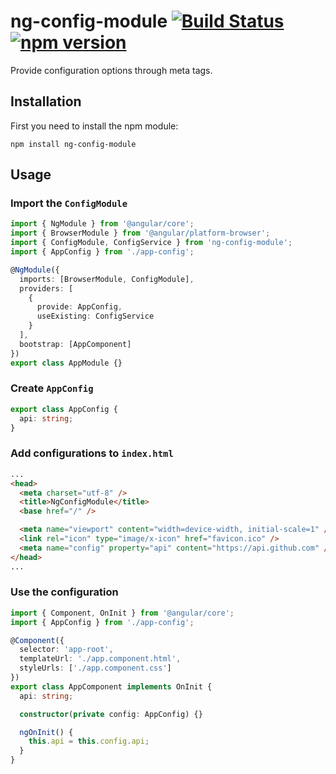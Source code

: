 # ng-config-module [![Build Status](https://travis-ci.org/domirs/ng-config-module.svg?branch=master)](https://travis-ci.org/domirs/ng-config-module) [![npm version](https://badge.fury.io/js/ng-config-module.svg)](https://badge.fury.io/js/ng-config-module)

Provide configuration options through meta tags.

## Installation

First you need to install the npm module:

`npm install ng-config-module`

## Usage

### Import the `ConfigModule`

```typescript
import { NgModule } from '@angular/core';
import { BrowserModule } from '@angular/platform-browser';
import { ConfigModule, ConfigService } from 'ng-config-module';
import { AppConfig } from './app-config';

@NgModule({
  imports: [BrowserModule, ConfigModule],
  providers: [
    {
      provide: AppConfig,
      useExisting: ConfigService
    }
  ],
  bootstrap: [AppComponent]
})
export class AppModule {}
```

### Create `AppConfig`

```typescript
export class AppConfig {
  api: string;
}
```

### Add configurations to `index.html`

```html
...
<head>
  <meta charset="utf-8" />
  <title>NgConfigModule</title>
  <base href="/" />

  <meta name="viewport" content="width=device-width, initial-scale=1" />
  <link rel="icon" type="image/x-icon" href="favicon.ico" />
  <meta name="config" property="api" content="https://api.github.com" />
</head>
...
```

### Use the configuration

```typescript
import { Component, OnInit } from '@angular/core';
import { AppConfig } from './app-config';

@Component({
  selector: 'app-root',
  templateUrl: './app.component.html',
  styleUrls: ['./app.component.css']
})
export class AppComponent implements OnInit {
  api: string;

  constructor(private config: AppConfig) {}

  ngOnInit() {
    this.api = this.config.api;
  }
}
```
